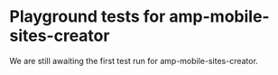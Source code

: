 # Playground tests for amp-mobile-sites-creator
We are still awaiting the first test run for amp-mobile-sites-creator.
